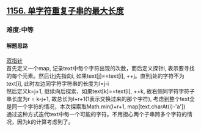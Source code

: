 <h2><a href="https://leetcode.cn/problems/swap-for-longest-repeated-character-substring/">1156. 单字符重复子串的最大长度</a></h2>
<h3>难度:中等</h3>
<h4>解题思路</h4>
<p><a href="https://leetcode.cn/problems/swap-for-longest-repeated-character-substring/solution/python3javacgotypescript-yi-ti-yi-jie-sh-uq9g/">双指针</a><br>
首先定义一个map, 记录text中每个字符出现的次数，而后定义探针i, 表示要寻找的每个元素。然后让j先指向i, 如果text[j]==text[i], ++j。直到j处的字符不为text[i], 此时左边同字符字符串的长度为l=j-i<br>
然后定义k=j+1, 继续向后探索，如果text[k]==text[i], ++k, 故右侧同字符字符子串长度为r = k-j+1, 故总长为l+r+1(1表示交换过来的那个字符), 考虑到整个text全是同一个字符的情况，本次探索取Math.min(l+r+1, map[text.charAt(i)-'a'])<br>
通过这种方式迭代text中每一个可能的字符。不用担心两个子串跨多个字符的情况，因为k的计算考虑到了。</p>
